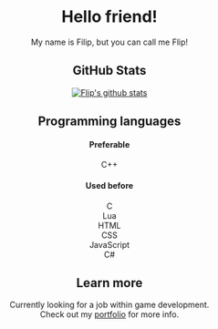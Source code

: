 <h1 align="center">
  Hello friend!
</h1>

<p align="center">
  My name is Filip, but you can call me Flip!
</p>

<h2 align="center">
  GitHub Stats
</h2>

<!-- Many thanks anuraghazra for this amazing feature --> 
<p align="center">
<a href="https://github.com/anuraghazra/github-readme-stats"><img align="center" src="https://github-readme-stats.vercel.app/api?username=FilipWickstrom&count_private=true&show_icons=true&hide_border=true&theme=vision-friendly-dark" alt="Flip's github stats" /></a>
</p>

<h2 align="center">
  Programming languages
</h2>

<h4 align="center">
   Preferable
</h4>

<div align="center">
  C++         <br/>
</div>

<h4 align="center">
  Used before
</h4>

<div align="center">
  C           <br/>
  Lua         <br/>
  HTML        <br/>
  CSS         <br/>
  JavaScript  <br/>
  C#          <br/>
</div>

<h2 align="center">
  Learn more
</h2>

<div align="center">
  Currently looking for a job within game development.                    <br/>
  Check out my <a href="https://filipwickstrom.com/">portfolio</a> for more info.    <br/>
</div>
